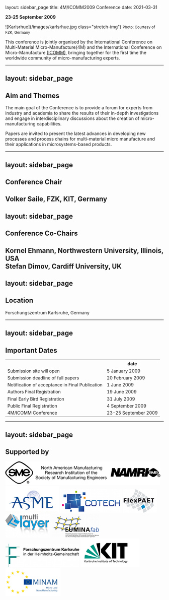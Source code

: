 layout: sidebar_page
title: 4M/ICOMM2009 Conference
date: 2021-03-31

**23-25 September 2009** 

![Karlsrhue](/images/karlsrhue.jpg class="stretch-img") 
<small>Photo: Courtesy of FZK, Germany</small>

This conference is jointly organised by the International Conference on Multi-Material Micro-Manufacture(4M) and the International Conference on Micro-Manufacture [(ICOMM)](http://manufacturing.northwestern.edu/ICOMM09/), bringing together for the first time the worldwide community of micro-manufacturing experts.  

---
layout: sidebar_page
---

## Aim and Themes


The main goal of the Conference is to provide a forum for experts from industry
and academia to share the results of their in-depth investigations and engage in
interdisciplinary discussions about the creation of micro-manufacturing capabilities.

Papers are invited to present the latest advances in developing new processes
and process chains for multi-material micro manufacture and their applications
in microsystems-based products.

---
layout: sidebar_page
---

## Conference Chair

Volker Saile,  FZK, KIT, Germany
---
layout: sidebar_page
---

## Conference Co-Chairs

Kornel Ehmann, Northwestern University, Illinois, USA  
Stefan Dimov, Cardiff University, UK
---
layout: sidebar_page
---

## Location

Forschungszentrum Karlsruhe, Germany

---
layout: sidebar_page
---

## Important Dates

<table class="info" style="width:100%;">
<tr><th>&nbsp;</th><th>date</th></tr>
<tr><td>Submission site will open</td><td>5 January 2009 </td></tr>
<tr><td>Submission deadline of full papers</td><td>20 February 2009</td></tr> 
<tr class="current"><td>Notification of acceptance in Final Publication</td><td>1 June  2009</td></tr> 
<tr><td>Authors Final Registration</td><td>19 June 2009</td></tr>
<tr><td>Final Early Bird Registration</td><td>31 July 2009</td></tr>
<tr><td>Public Final Registration</td><td>4 September 2009</td></tr>
<tr class="main-event"><td>4M/ICOMM Conference</td><td>23-25 September 2009</td></tr> 
</table>

---
layout: sidebar_page
---

## Supported by

<div style="width:100%">
<img src="/assets/images/logos/sme-namri.gif" title="North American Manufacturing Research Institution 
of the Society of Manufacturing Engineers (NAMRI/SME)" /> <img src="/assets/images/logos/ASME_Logo.jpg" title="Manufacturing Engineering Division of the American Society of 
Mechanical Engineers (MED/ASME)" />  <img src="/assets/images/logos/cotech-logo-75.png" /> <img src="/assets/images/logos/flexpaet-logo-75.png" /> <img src="/assets/images/logos/multilayer-logo-75.png" /> <img src="/assets/images/logos/EUMINAfab.png" title="EUMINAfab" /> <img src="/assets/images/logos/FZKLogo.jpg" /> <a href="http://www.kit.edu/" title="Karlsruhe Institute of Technology"><img src="/assets/images/logos/kit_logo.gif" title="Karlsruhe Institute of Technology" /></a> <img src="/assets/images/logos/minam.jpg" /> 
</div>